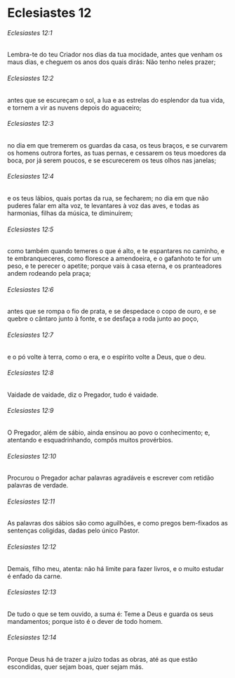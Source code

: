# Eclesiastes 12

###### Eclesiastes 12:1

Lembra-te do teu Criador nos dias da tua mocidade, antes que venham os maus dias, e cheguem os anos dos quais dirás: Não tenho neles prazer;

###### Eclesiastes 12:2

antes que se escureçam o sol, a lua e as estrelas do esplendor da tua vida, e tornem a vir as nuvens depois do aguaceiro;

###### Eclesiastes 12:3

no dia em que tremerem os guardas da casa, os teus braços, e se curvarem os homens outrora fortes, as tuas pernas, e cessarem os teus moedores da boca, por já serem poucos, e se escurecerem os teus olhos nas janelas;

###### Eclesiastes 12:4

e os teus lábios, quais portas da rua, se fecharem; no dia em que não puderes falar em alta voz, te levantares à voz das aves, e todas as harmonias, filhas da música, te diminuírem;

###### Eclesiastes 12:5

como também quando temeres o que é alto, e te espantares no caminho, e te embranqueceres, como floresce a amendoeira, e o gafanhoto te for um peso, e te perecer o apetite; porque vais à casa eterna, e os pranteadores andem rodeando pela praça;

###### Eclesiastes 12:6

antes que se rompa o fio de prata, e se despedace o copo de ouro, e se quebre o cântaro junto à fonte, e se desfaça a roda junto ao poço,

###### Eclesiastes 12:7

e o pó volte à terra, como o era, e o espírito volte a Deus, que o deu.

###### Eclesiastes 12:8

Vaidade de vaidade, diz o Pregador, tudo é vaidade.

###### Eclesiastes 12:9

O Pregador, além de sábio, ainda ensinou ao povo o conhecimento; e, atentando e esquadrinhando, compôs muitos provérbios.

###### Eclesiastes 12:10

Procurou o Pregador achar palavras agradáveis e escrever com retidão palavras de verdade.

###### Eclesiastes 12:11

As palavras dos sábios são como aguilhões, e como pregos bem-fixados as sentenças coligidas, dadas pelo único Pastor.

###### Eclesiastes 12:12

Demais, filho meu, atenta: não há limite para fazer livros, e o muito estudar é enfado da carne.

###### Eclesiastes 12:13

De tudo o que se tem ouvido, a suma é: Teme a Deus e guarda os seus mandamentos; porque isto é o dever de todo homem.

###### Eclesiastes 12:14

Porque Deus há de trazer a juízo todas as obras, até as que estão escondidas, quer sejam boas, quer sejam más.

